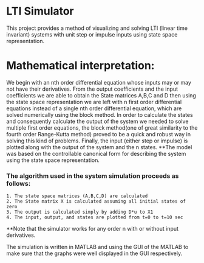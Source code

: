 # LTI Simulator
This project provides a method of visualizing and solving LTI (linear time invariant) systems with unit step or impulse inputs using state space representation.

# Mathematical interpretation:
We begin with an nth order differential equation whose inputs may or may not have their derivatives.
From the output coefficients and the input coefficients we are able to obtain the State matrices A,B,C and D then using the state space representation we are left with n first order differential equations instead of a single nth order differential equation, which are solved numerically using the block method.
In order to calculate the states and consequently calculate the output of the system we needed to solve multiple first order equations, the block method(one of great similarity to the fourth order Range-Kutta method) proved to be a quick and robust way in solving this kind of problems.
Finally, the input (either step or impulse) is plotted along with the output of the system and the n states.
**The model was based on the controllable canonical form for describing the system using the state space representation.

### The algorithm used in the system simulation proceeds as follows:
    1. The state space matrices (A,B,C,D) are calculated
    2. The State matrix X is calculated assuming all initial states of zero
    3. The output is calculated simply by adding D*u to X1
    4. The input, output, and states are plotted from t=0 to t=10 sec
**Note that the simulator works for any order n with or without input derivatives.

The simulation is written in MATLAB and using the GUI of the MATLAB to make sure that the graphs were well displayed in the GUI respectively.



